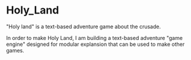 Holy_Land
=========

"Holy land" is a text-based adventure game about the crusade.

In order to make Holy Land, I am building a text-based adventure "game engine"
designed for modular explansion that can be used to make other games.
